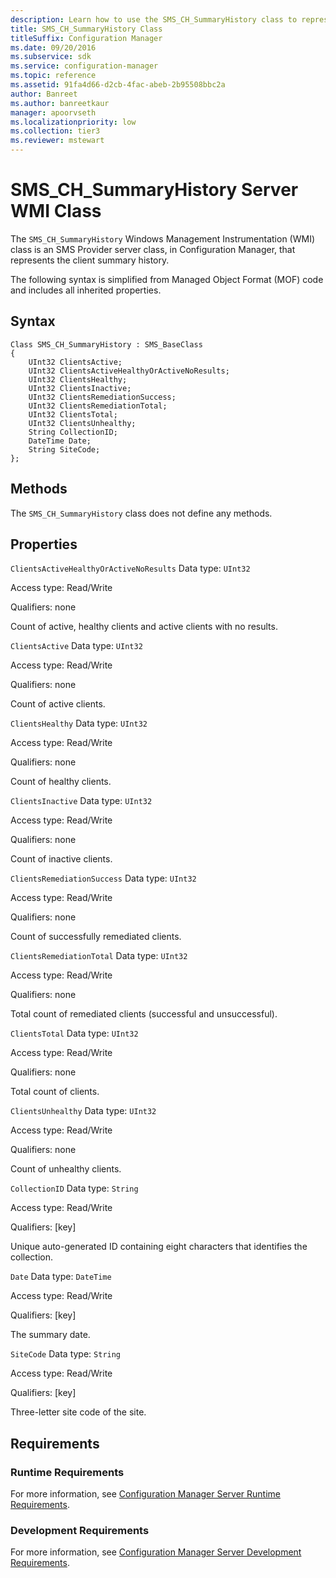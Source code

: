 ```yaml
---
description: Learn how to use the SMS_CH_SummaryHistory class to represent client summary histories.
title: SMS_CH_SummaryHistory Class
titleSuffix: Configuration Manager
ms.date: 09/20/2016
ms.subservice: sdk
ms.service: configuration-manager
ms.topic: reference
ms.assetid: 91fa4d66-d2cb-4fac-abeb-2b95508bbc2a
author: Banreet
ms.author: banreetkaur
manager: apoorvseth
ms.localizationpriority: low
ms.collection: tier3
ms.reviewer: mstewart
---
```

# SMS_CH_SummaryHistory Server WMI Class
The `SMS_CH_SummaryHistory` Windows Management Instrumentation (WMI) class is an SMS Provider server class, in Configuration Manager, that represents the client summary history.

 The following syntax is simplified from Managed Object Format (MOF) code and includes all inherited properties.

## Syntax

```
Class SMS_CH_SummaryHistory : SMS_BaseClass
{
    UInt32 ClientsActive;
    UInt32 ClientsActiveHealthyOrActiveNoResults;
    UInt32 ClientsHealthy;
    UInt32 ClientsInactive;
    UInt32 ClientsRemediationSuccess;
    UInt32 ClientsRemediationTotal;
    UInt32 ClientsTotal;
    UInt32 ClientsUnhealthy;
    String CollectionID;
    DateTime Date;
    String SiteCode;
};
```

## Methods
 The `SMS_CH_SummaryHistory` class does not define any methods.

## Properties
 `ClientsActiveHealthyOrActiveNoResults`
 Data type: `UInt32`

 Access type: Read/Write

 Qualifiers: none

 Count of active, healthy clients and active clients with no results.

 `ClientsActive`
 Data type: `UInt32`

 Access type: Read/Write

 Qualifiers: none

 Count of active clients.

 `ClientsHealthy`
 Data type: `UInt32`

 Access type: Read/Write

 Qualifiers: none

 Count of healthy clients.

 `ClientsInactive`
 Data type: `UInt32`

 Access type: Read/Write

 Qualifiers: none

 Count of inactive clients.

 `ClientsRemediationSuccess`
 Data type: `UInt32`

 Access type: Read/Write

 Qualifiers: none

 Count of successfully remediated clients.

 `ClientsRemediationTotal`
 Data type: `UInt32`

 Access type: Read/Write

 Qualifiers: none

 Total count of remediated clients (successful and unsuccessful).

 `ClientsTotal`
 Data type: `UInt32`

 Access type: Read/Write

 Qualifiers: none

 Total count of clients.

 `ClientsUnhealthy`
 Data type: `UInt32`

 Access type: Read/Write

 Qualifiers: none

 Count of unhealthy clients.

 `CollectionID`
 Data type: `String`

 Access type: Read/Write

 Qualifiers: [key]

 Unique auto-generated ID containing eight characters that identifies the collection.

 `Date`
 Data type: `DateTime`

 Access type: Read/Write

 Qualifiers: [key]

 The summary date.

 `SiteCode`
 Data type: `String`

 Access type: Read/Write

 Qualifiers: [key]

 Three-letter site code of the site.

## Requirements

### Runtime Requirements
 For more information, see [Configuration Manager Server Runtime Requirements](../../../../../develop/core/reqs/server-runtime-requirements.md).

### Development Requirements
 For more information, see [Configuration Manager Server Development Requirements](../../../../../develop/core/reqs/server-development-requirements.md).
